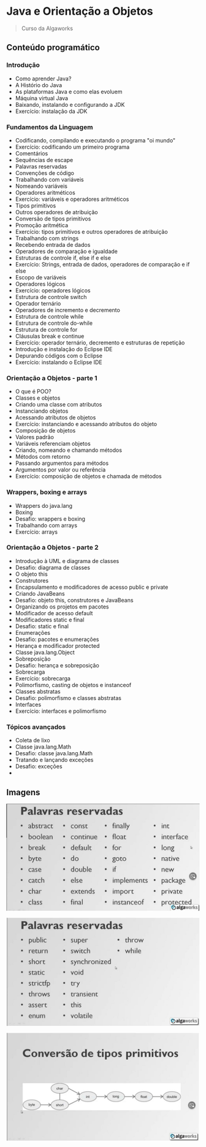 # Java e Orientação a Objetos

> Curso da Algaworks

## Conteúdo programático

### Introdução

- Como aprender Java?
- A Histório do Java
- As plataformas Java e como elas evoluem
- Máquina virtual Java
- Baixando, instalando e configurando a JDK
- Exercício: instalação da JDK

### Fundamentos da Linguagem

- Codificando, compilando e executando o programa "oi mundo"
- Exercício: codificando um primeiro programa
- Comentários
- Sequências de escape
- Palavras reservadas
- Convenções de código
- Trabalhando com variáveis
- Nomeando variáveis
- Operadores aritméticos
- Exercício: variáveis e operadores aritméticos
- Tipos primitivos
- Outros operadores de atribuição
- Conversão de tipos primitivos
- Promoção aritmética
- Exercício: tipos primitivos e outros operadores de atribuição
- Trabalhando com strings
- Recebendo entrada de dados
- Operadores de comparação e igualdade
- Estruturas de controle if, else if e else
- Exercício: Strings, entrada de dados, operadores de comparação e if else
- Escopo de variáveis
- Operadores lógicos
- Exercício: operadores lógicos
- Estrutura de controle switch
- Operador ternário
- Operadores de incremento e decremento
- Estrutura de controle while
- Estrutura de controle do-while
- Estrutura de controle for
- Cláusulas break e continue
- Exercício: operador ternário, decremento e estruturas de repetição
- Introdução e instalação do Eclipse IDE
- Depurando códigos com o Eclipse
- Exercício: instalando o Eclipse IDE

### Orientação a Objetos - parte 1

- O que é POO?
- Classes e objetos
- Criando uma classe com atributos
- Instanciando objetos
- Acessando atributos de objetos
- Exercício: instanciando e acessando atributos do objeto
- Composição de objetos
- Valores padrão
- Variáveis referenciam objetos
- Criando, nomeando e chamando métodos
- Métodos com retorno
- Passando argumentos para métodos
- Argumentos por valor ou referência
- Exercício: composição de objetos e chamada de métodos

### Wrappers, boxing e arrays

- Wrappers do java.lang
- Boxing
- Desafio: wrappers e boxing
- Trabalhando com arrays
- Exercício: arrays

### Orientação a Objetos - parte 2

- Introdução à UML e diagrama de classes
- Desafio: diagrama de classes
- O objeto this
- Construtores
- Encapsulamento e modificadores de acesso public e private
- Criando JavaBeans
- Desafio: objeto this, construtores e JavaBeans
- Organizando os projetos em pacotes
- Modificador de acesso default
- Modificadores static e final
- Desafio: static e final
- Enumerações
- Desafio: pacotes e enumerações
- Herança e modificador protected
- Classe java.lang.Object
- Sobreposição
- Desafio: herança e sobreposição
- Sobrecarga
- Exercício: sobrecarga
- Polimorfismo, casting de objetos e instanceof
- Classes abstratas
- Desafio: polimorfismo e classes abstratas
- Interfaces
- Exercício: interfaces e polimorfismo

### Tópicos avançados

- Coleta de lixo
- Classe java.lang.Math
- Desafio: classe java.lang.Math
- Tratando e lançando exceções
- Desafio: exceções
- 

## Imagens

![Palavras Reservadas parte 1](/FundamentosDaLinguagem/palavras-reservadas-1.jpg)

![Palavras Reservadas parte 2](/FundamentosDaLinguagem/palavras-reservadas-2.jpg)

![Conversao de Tipos Primitivos](/FundamentosDaLinguagem/conversao-de-tipos-primitivos.jpg)

